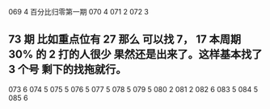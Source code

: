069 4 百分比归零第一期
070 4
071 2
072 3

## 73 期 比如重点位有 27 那么 可以找 7， 17 本周期 30% 的 2 打的人很少 果然还是出来了。这样基本找了 3 个号 剩下的找拖就行。

073 6
074 5
075 5
076 5
077 5
078 5
079 5
080 2
081 2
082 6
083 5
084 5
085 6
